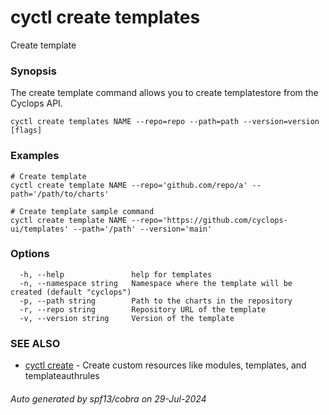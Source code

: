 # cyctl create templates

Create template

### Synopsis

The create template command allows you to create templatestore from the Cyclops API.

```
cyctl create templates NAME --repo=repo --path=path --version=version [flags]
```

### Examples

```
# Create template
cyctl create template NAME --repo='github.com/repo/a' --path='/path/to/charts'

# Create template sample command
cyctl create template NAME --repo='https://github.com/cyclops-ui/templates' --path='/path' --version='main'
```

### Options

```
  -h, --help               help for templates
  -n, --namespace string   Namespace where the template will be created (default "cyclops")
  -p, --path string        Path to the charts in the repository
  -r, --repo string        Repository URL of the template
  -v, --version string     Version of the template
```

### SEE ALSO

* [cyctl create](cyctl_create.md)	 - Create custom resources like modules, templates, and templateauthrules

###### Auto generated by spf13/cobra on 29-Jul-2024

